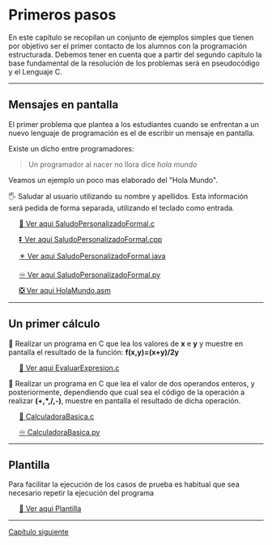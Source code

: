 # **Primeros pasos**

En este capítulo se recopilan un conjunto de ejemplos simples que tienen por objetivo ser el primer contacto de los alumnos con la programación estructurada. Debemos tener en cuenta que a partir del segundo capítulo la base fundamental de la resolución de los problemas será en pseudocódigo y el Lenguaje C.

*********

## Mensajes en pantalla

 El primer problema que plantea a los estudiantes cuando se enfrentan a un nuevo lenguaje de programación es el de escribir un mensaje en pantalla.

 Existe un dicho entre programadores:

>Un programador al nacer no llora dice *hola mundo*

Veamos un ejemplo un poco mas elaborado del "Hola Mundo".

:raised_hand_with_fingers_splayed: Saludar al usuario utilizando su nombre y apellidos. Esta información será pedida de forma separada, utilizando el teclado como entrada.

 &ensp;&ensp;&ensp;[:arrow_down_small: Ver aqui  SaludoPersonalizadoFormal.c](https://github.com/MaterialesProgramacion/ProblemasProgramacion/tree/master/Primeros_pasos/SaludoPersonalizadoFormal.c)

  &ensp;&ensp;&ensp;[:arrow_double_down: Ver aqui  SaludoPersonalizadoFormal.cpp](https://github.com/MaterialesProgramacion/ProblemasProgramacion/tree/master/Primeros_pasos/SaludoPersonalizadoFormal.cpp)

  &ensp;&ensp;&ensp;[:eight_pointed_black_star: Ver aqui  SaludoPersonalizadoFormal.java](https://github.com/MaterialesProgramacion/ProblemasProgramacion/tree/master/Primeros_pasos/SaludoPersonalizadoFormal.java)


 &ensp;&ensp;&ensp;[:infinity: Ver aqui  SaludoPersonalizadoFormal.py](https://github.com/MaterialesProgramacion/ProblemasProgramacion/tree/master/Primeros_pasos/SaludoPersonalizadoFormal.py)

 &ensp;&ensp;&ensp;[:negative_squared_cross_mark: Ver aqui  HolaMundo.asm](https://github.com/MaterialesProgramacion/ProblemasProgramacion/blob/master/Primeros_pasos/HolaMundo.asm)

*********

## Un primer cálculo

 :abacus:  Realizar un programa en C que lea los valores de **x** e **y** y muestre en pantalla el resultado de la función:
**f(x,y)=(x+y)/2y**

 &ensp;&ensp;&ensp;[:arrow_down_small: Ver aqui  EvaluarExpresion.c](https://github.com/MaterialesProgramacion/ProblemasProgramacion/tree/master/Primeros_pasos/EvaluarExpresion.c)

:abacus:  Realizar un programa en C que lea el valor de dos operandos enteros, y posteriormente, dependiendo que cual sea el código  de la operación a realizar **(+,*,/,-)**, muestre en pantalla el resultado de dicha operación.

&ensp;&ensp;&ensp;[:arrow_down_small: CalculadoraBasica.c](https://github.com/MaterialesProgramacion/ProblemasProgramacion/tree/master/Primeros_pasos/CalculadoraBasica.c)

&ensp;&ensp;&ensp;[:infinity: CalculadoraBasica.py](https://github.com/MaterialesProgramacion/ProblemasProgramacion/tree/master/Primeros_pasos/CalculadoraBasica.py)

*********
## Plantilla

Para facilitar la ejecución de los casos de prueba es habitual que sea necesario repetir la ejecución del programa

 &ensp;&ensp;&ensp;[:arrow_down_small: Ver aqui  Plantilla](https://github.com/MaterialesProgramacion/ProblemasProgramacion/blob/master/Primeros_pasos/template.c)

*********

[Capítulo siguiente](https://github.com/MaterialesProgramacion/ProblemasProgramacion/blob/master/secuencia.md)
